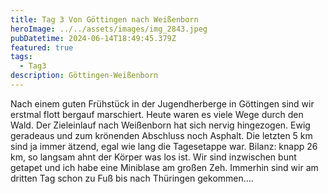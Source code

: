 ```yaml
---
title: Tag 3 Von Göttingen nach Weißenborn
heroImage: ../../assets/images/img_2843.jpeg
pubDatetime: 2024-06-14T18:49:45.379Z
featured: true
tags:
  - Tag3
description: Göttingen-Weißenborn
---
```

Nach einem guten Frühstück in der Jugendherberge in Göttingen sind wir erstmal flott bergauf marschiert. Heute waren es viele Wege durch den Wald. Der Zieleinlauf nach Weißenborn hat sich nervig hingezogen. Ewig geradeaus und zum krönenden Abschluss noch Asphalt. Die letzten 5 km sind ja immer ätzend, egal wie lang die Tagesetappe war.  Bilanz: knapp 26 km, so langsam ahnt der Körper was los ist. Wir sind inzwischen bunt getapet und ich habe eine Miniblase am großen Zeh. Immerhin sind wir am dritten Tag schon zu Fuß bis nach Thüringen gekommen….